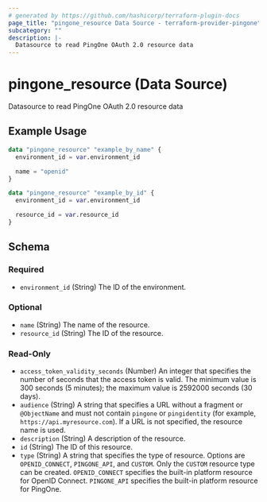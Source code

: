 ```yaml
---
# generated by https://github.com/hashicorp/terraform-plugin-docs
page_title: "pingone_resource Data Source - terraform-provider-pingone"
subcategory: ""
description: |-
  Datasource to read PingOne OAuth 2.0 resource data
---
```


# pingone_resource (Data Source)

Datasource to read PingOne OAuth 2.0 resource data

## Example Usage

```terraform
data "pingone_resource" "example_by_name" {
  environment_id = var.environment_id

  name = "openid"
}

data "pingone_resource" "example_by_id" {
  environment_id = var.environment_id

  resource_id = var.resource_id
}
```

<!-- schema generated by tfplugindocs -->
## Schema

### Required

- `environment_id` (String) The ID of the environment.

### Optional

- `name` (String) The name of the resource.
- `resource_id` (String) The ID of the resource.

### Read-Only

- `access_token_validity_seconds` (Number) An integer that specifies the number of seconds that the access token is valid.  The minimum value is 300 seconds (5 minutes); the maximum value is 2592000 seconds (30 days).
- `audience` (String) A string that specifies a URL without a fragment or `@ObjectName` and must not contain `pingone` or `pingidentity` (for example, `https://api.myresource.com`). If a URL is not specified, the resource name is used.
- `description` (String) A description of the resource.
- `id` (String) The ID of this resource.
- `type` (String) A string that specifies the type of resource. Options are `OPENID_CONNECT`, `PINGONE_API`, and `CUSTOM`. Only the `CUSTOM` resource type can be created. `OPENID_CONNECT` specifies the built-in platform resource for OpenID Connect. `PINGONE_API` specifies the built-in platform resource for PingOne.


